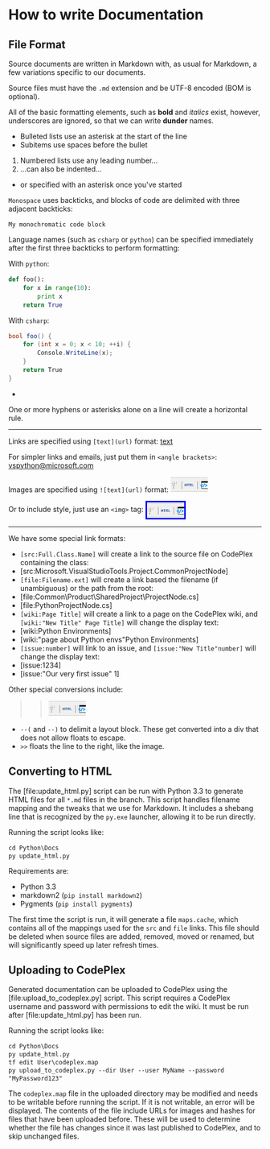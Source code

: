 How to write Documentation
==========================

File Format
-----------

Source documents are written in Markdown with, as usual for Markdown, a few variations specific to our documents.

Source files must have the `.md` extension and be UTF-8 encoded (BOM is optional).

All of the basic formatting elements, such as **bold** and *italics* exist, however, underscores are ignored, so that we can write __dunder__ names.

* Bulleted lists use an asterisk at the start of the line
 * Subitems use spaces before the bullet

1. Numbered lists use any leading number...
 1. ...can also be indented...
* or specified with an asterisk once you've started

`Monospace` uses backticks, and blocks of code are delimited with three adjacent backticks:

```
My monochromatic code block
```

Language names (such as `csharp` or `python`) can be specified immediately after the first three backticks to perform formatting:

With `python`:

```python
def foo():
    for x in range(10):
        print x
    return True
```

With `csharp`:

```csharp
bool foo() {
    for (int x = 0; x < 10; ++i) {
        Console.WriteLine(x);
    }
    return True
}
```

-

One or more hyphens or asterisks alone on a line will create a horizontal rule.

* * *

Links are specified using `[text](url)` format: [text](url)

For simpler links and emails, just put them in `<angle brackets>`: <vspython@microsoft.com>

Images are specified using `![text](url)` format: ![an image example](Images\EditHTML.png)

Or to include style, just use an `<img>` tag: <img src="Images\EditHTML.png" style="border: #0000ff 3px solid; vertical-align: middle" />

---

We have some special link formats:

* `[src:Full.Class.Name]` will create a link to the source file on CodePlex containing the class:
 * [src:Microsoft.VisualStudioTools.Project.CommonProjectNode]
* `[file:Filename.ext]` will create a link based the filename (if unambiguous) or the path from the root:
 * [file:Common\Product\SharedProject\ProjectNode.cs]
 * [file:PythonProjectNode.cs]
* `[wiki:Page Title]` will create a link to a page on the CodePlex wiki, and `[wiki:"New Title" Page Title]` will change the display text:
 * [wiki:Python Environments]
 * [wiki:"page about Python envs"Python Environments]
* `[issue:number]` will link to an issue, and `[issue:"New Title"number]` will change the display text:
 * [issue:1234]
 * [issue:"Our very first issue" 1]

Other special conversions include:

>> ![Floated to the right](Images\EditHTML.png)

* `--(` and `--)` to delimit a layout block. These get converted into a div that does not allow floats to escape.
* `>>` floats the line to the right, like the image.

Converting to HTML
------------------

The [file:update_html.py] script can be run with Python 3.3 to generate HTML files for all `*.md` files in the branch. This script handles filename mapping and the tweaks that we use for Markdown. It includes a shebang line that is recognized by the `py.exe` launcher, allowing it to be run directly.

Running the script looks like:

```
cd Python\Docs
py update_html.py
```

Requirements are:

* Python 3.3
* markdown2 (`pip install markdown2`)
* Pygments (`pip install pygments`)

The first time the script is run, it will generate a file `maps.cache`, which contains all of the mappings used for the `src` and `file` links. This file should be deleted when source files are added, removed, moved or renamed, but will significantly speed up later refresh times.

Uploading to CodePlex
---------------------

Generated documentation can be uploaded to CodePlex using the [file:upload_to_codeplex.py] script. This script requires a CodePlex username and password with permissions to edit the wiki. It must be run after [file:update_html.py] has been run.

Running the script looks like:

```
cd Python\Docs
py update_html.py
tf edit User\codeplex.map
py upload_to_codeplex.py --dir User --user MyName --password "MyPassword123"
```

The `codeplex.map` file in the uploaded directory may be modified and needs to be writable before running the script. If it is not writable, an error will be displayed. The contents of the file include URLs for images and hashes for files that have been uploaded before. These will be used to determine whether the file has changes since it was last published to CodePlex, and to skip unchanged files.
